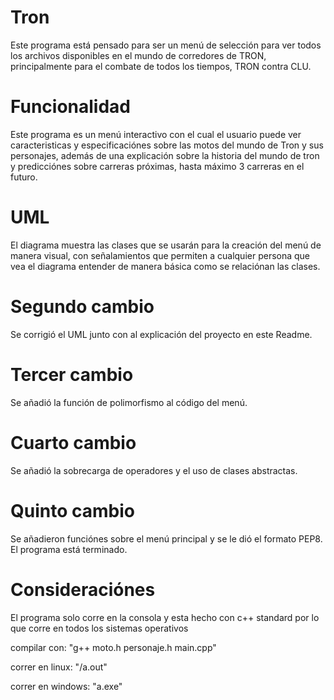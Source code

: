 # Tron
Este programa está pensado para ser un menú de selección para ver todos los archivos disponibles en el mundo de corredores de TRON, principalmente para el combate de todos los tiempos, TRON contra CLU.

# Funcionalidad
Este programa es un menú interactivo con el cual el usuario puede ver caracteristicas y especificaciónes sobre las motos del mundo de Tron y sus personajes, además de una explicación sobre la historia del mundo de tron y predicciónes sobre carreras próximas, hasta máximo 3 carreras en el futuro.


# UML
El diagrama muestra las clases que se usarán para la creación del menú de manera visual, con señalamientos que permiten a cualquier persona que vea el diagrama entender de manera básica como se relaciónan las clases.


# Segundo cambio
Se corrigió el UML junto con al explicación del proyecto en este Readme.

# Tercer cambio
Se añadió la función de polimorfismo al código del menú.

# Cuarto cambio
Se añadió la sobrecarga de operadores y el uso de clases abstractas.

# Quinto cambio
Se añadieron funciónes sobre el menú principal y se le dió el formato PEP8. El programa está terminado.

# Consideraciónes
El programa solo corre en la consola y esta hecho con c++ standard por lo que corre en todos los sistemas operativos

compilar con: "g++ moto.h personaje.h main.cpp"

correr en linux: "/a.out"

correr en windows: "a.exe"
